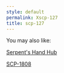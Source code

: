 ```yaml
---
style: default
permalink: Xscp-127
title: scp-127
---
```

You may also like:

[Serpent's Hand Hub](http://scp-wiki.net/serpent-s-hand-hub)

[SCP-1808](http://scp-wiki.net/scp-1808)
